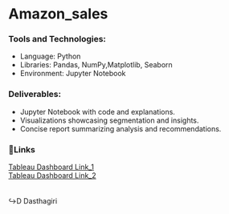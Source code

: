 # Amazon_sales
<h3>Tools and Technologies:</h3>
<ul>
<li>Language: Python
<li>Libraries: Pandas, NumPy,Matplotlib, Seaborn
<li>Environment: Jupyter Notebook
</ul>
<h3>Deliverables:</h3>
<ul>
<li>Jupyter Notebook with code and explanations.
<li>Visualizations showcasing segmentation and insights.
<li>Concise report summarizing analysis and recommendations.
</ul>
<h3>🔗Links</h3>
<a href=https://prod-apnortheast-a.online.tableau.com/t/dasthagirigiri126e72bfde1a/views/AmazonSalesDashboard/Dashboard1?:origin=card_share_link&:embed=n>Tableau Dashboard Link_1</a><br>
<a href=https://prod-apnortheast-a.online.tableau.com/t/dasthagirigiri126e72bfde1a/views/AmazonSalesDashboard/Dashboard2?:origin=card_share_link&:embed=n>Tableau Dashboard Link_2</a><br>
<br>
<br>
↪D Dasthagiri
